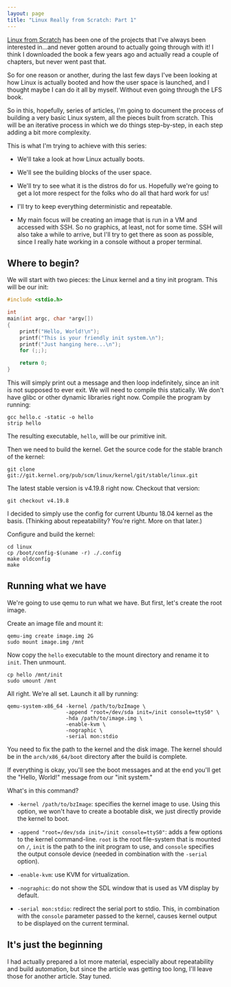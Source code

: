 ```yaml
---
layout: page
title: "Linux Really from Scratch: Part 1"
---
```


[Linux from Scratch][1] has been one of the projects that I've always
been interested in...and never gotten around to actually going through
with it! I think I downloaded the book a few years ago and actually
read a couple of chapters, but never went past that.

So for one reason or another, during the last few days I've been
looking at how Linux is actually booted and how the user space is
launched, and I thought maybe I can do it all by myself. Without even
going through the LFS book.

So in this, hopefully, series of articles, I'm going to document the
process of building a very basic Linux system, all the pieces built
from scratch. This will be an iterative process in which we do things
step-by-step, in each step adding a bit more complexity.

This is what I'm trying to achieve with this series:

 - We'll take a look at how Linux actually boots.

 - We'll see the building blocks of the user space.

 - We'll try to see what it is the distros do for us. Hopefully we're
   going to get a lot more respect for the folks who do all that hard
   work for us!

 - I'll try to keep everything deterministic and repeatable.

 - My main focus will be creating an image that is run in a VM and
   accessed with SSH. So no graphics, at least, not for some time. SSH
   will also take a while to arrive, but I'll try to get there as soon
   as possible, since I really hate working in a console without a
   proper terminal.

## Where to begin?

We will start with two pieces: the Linux kernel and a tiny init
program. This will be our init:

```c
#include <stdio.h>

int
main(int argc, char *argv[])
{
    printf("Hello, World!\n");
    printf("This is your friendly init system.\n");
    printf("Just hanging here...\n");
    for (;;);

    return 0;
}
```

This will simply print out a message and then loop indefinitely, since
an init is not supposed to ever exit. We will need to compile this
statically. We don't have glibc or other dynamic libraries right
now. Compile the program by running:

    gcc hello.c -static -o hello
    strip hello

The resulting executable, `hello`, will be our primitive init.

Then we need to build the kernel. Get the source code for the stable
branch of the kernel:

    git clone git://git.kernel.org/pub/scm/linux/kernel/git/stable/linux.git

The latest stable version is v4.19.8 right now. Checkout that version:

    git checkout v4.19.8

I decided to simply use the config for current Ubuntu 18.04 kernel as
the basis. (Thinking about repeatability? You're right. More on that
later.)

Configure and build the kernel:

    cd linux
    cp /boot/config-$(uname -r) ./.config
    make oldconfig
    make

## Running what we have

We're going to use qemu to run what we have. But first, let's create
the root image.

Create an image file and mount it:

    qemu-img create image.img 2G
    sudo mount image.img /mnt

Now copy the `hello` executable to the mount directory and rename it
to `init`. Then unmount.

    cp hello /mnt/init
    sudo umount /mnt

All right. We're all set. Launch it all by running:

    qemu-system-x86_64 -kernel /path/to/bzImage \
                       -append "root=/dev/sda init=/init console=ttyS0" \
                       -hda /path/to/image.img \
                       -enable-kvm \
                       -nographic \
                       -serial mon:stdio

You need to fix the path to the kernel and the disk image. The kernel
should be in the `arch/x86_64/boot` directory after the build is
complete.

If everything is okay, you'll see the boot messages and at the end
you'll get the "Hello, World!" message from our "init system."

What's in this command?

 - `-kernel /path/to/bzImage`: specifies the kernel image to
   use. Using this option, we won't have to create a bootable disk, we
   just directly provide the kernel to boot.

 - `-append "root=/dev/sda init=/init console=ttyS0"`: adds a few
   options to the kernel command-line. `root` is the root file-system
   that is mounted on `/`, `init` is the path to the init program to
   use, and `console` specifies the output console device (needed in
   combination with the `-serial` option).

 - `-enable-kvm`: use KVM for virtualization.

 - `-nographic`: do not show the SDL window that is used as VM display
   by default.

 - `-serial mon:stdio`: redirect the serial port to stdio. This, in
   combination with the `console` parameter passed to the kernel,
   causes kernel output to be displayed on the current terminal.

## It's just the beginning

I had actually prepared a lot more material, especially about
repeatability and build automation, but since the article was getting
too long, I'll leave those for another article. Stay tuned.

[1]: http://www.linuxfromscratch.org/
[2]: https://github.com/elektito/electus.git

